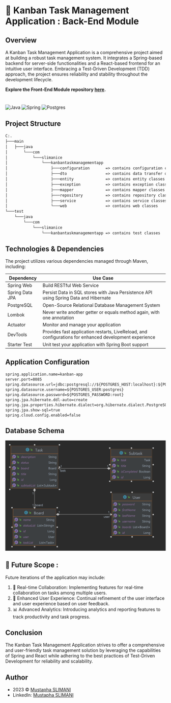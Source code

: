 # 🍃 Kanban Task Management Application : Back-End Module
## Overview 
A Kanban Task Management Application is a comprehensive project aimed at building a robust task management system. It integrates a Spring-based backend for server-side functionalities and a React-based frontend for an intuitive user interface. Embracing a Test-Driven Development (TDD) approach, the project ensures reliability and stability throughout the development lifecycle.

**Explore the Front-End Module repository [here](https://github.com/Slimani-CE/kanban-front-end).**

#
![Java](https://img.shields.io/badge/java-%23ED8B00.svg?style=for-the-badge&logo=openjdk&logoColor=white) ![Spring](https://img.shields.io/badge/spring-%236DB33F.svg?style=for-the-badge&logo=spring&logoColor=white)   ![Postgres](https://img.shields.io/badge/postgresql-%23316192.svg?style=for-the-badge&logo=postgresql&logoColor=white) 

## Project Structure
```markdown
C:.
├───main
│   ├───java
│       └───com
│           └───slimanice
│               └───kanbantaskmanagementapp
│                   ├───configuration       => contains configuration classes
│                   ├───dto                 => contains data transfer objects
│                   ├───entity              => contains entity classes
│                   ├───exception           => contains exception classes
│                   ├───mapper              => contains mapper classes
│                   ├───repository          => contains repository classes
│                   ├───service             => contains service classes
│                   └───web                 => contains web classes
└───test
    └───java
        └───com
            └───slimanice
                └───kanbantaskmanagementapp => contains test classes
```     

## Technologies & Dependencies
The project utilizes various dependencies managed through Maven, including:

| Dependency      | Use Case                                                                                               |
|-----------------|--------------------------------------------------------------------------------------------------------|
| Spring Web      | Build RESTful Web Service                                                                              |
| Spring Data JPA | Persist Data in SQL stores with Java Persistence API using Spring Data and Hibernate                   |
| PostgreSQL      | Open-Source Relational Database Management System                                                      |
| Lombok          | Never write another getter or equals method again, with one annotation                                 |
| Actuator        | Monitor and manage your application                                                                    |
| DevTools        | Provides fast application restarts, LiveReload, and configurations for enhanced development experience |
| Starter Test    | Unit test your application with Spring Boot support                                                    |

## Application Configuration
```properties
spring.application.name=kanban-app
server.port=8085
spring.datasource.url=jdbc:postgresql://${POSTGRES_HOST:localhost}:${POSTGRES_PORT:5432}/kanban
spring.datasource.username=${POSTGRES_USER:postgres}
spring.datasource.password=${POSTGRES_PASSWORD:root}
spring.jpa.hibernate.ddl-auto=create
spring.jpa.properties.hibernate.dialect=org.hibernate.dialect.PostgreSQLDialect
spring.jpa.show-sql=true
spring.cloud.config.enabled=false
```

## Database Schema
![Database Schema](assets/db-schema.png)

## 🔮 Future Scope :
Future iterations of the application may include:

1. 🤝 Real-time Collaboration: Implementing features for real-time collaboration on tasks among multiple users.
2. 🌟 Enhanced User Experience: Continual refinement of the user interface and user experience based on user feedback.
3. 📊 Advanced Analytics: Introducing analytics and reporting features to track productivity and task progress.

## Conclusion
The Kanban Task Management Application strives to offer a comprehensive and user-friendly task management solution by leveraging the capabilities of Spring and React while adhering to the best practices of Test-Driven Development for reliability and scalability.

## Author
- 2023 © [Mustapha SLIMANI](https://slimani-ce.github.io)
- LinkedIn: [Mustapha SLIMANI](https://www.linkedin.com/in/mustaphaslimani/)